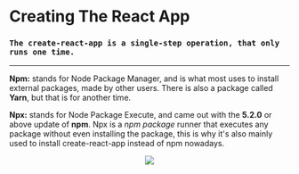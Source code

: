 # **Creating The React App**

### `The create-react-app is a single-step operation, that only runs one time.`

---

**Npm:** stands for Node Package Manager, and is what most uses to install external packages, made by other users. There is also a package called **Yarn**, but that is for another time.

**Npx:** stands for Node Package Execute, and came out with the **5.2.0** or above update of **npm**. Npx is a *npm package* runner that executes any package without even installing the package, this is why it's also mainly used to install create-react-app instead of npm nowadays.

<p align="center" style="border rounded-2 mb-2">
  <img src="https://i.giphy.com/media/l4EoT59vRYdTSi6vS/giphy.gif" style="border rounded-2 mb-2" />
</p>